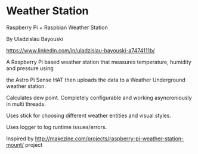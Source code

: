 # Weather Station

Raspberry Pi + Raspbian Weather Station 

By Uladzislau Bayouski 

https://www.linkedin.com/in/uladzislau-bayouski-a7474111b/



A Raspberry Pi based weather station that measures temperature, humidity and pressure using 

the Astro Pi Sense HAT then uploads the data to a Weather Underground weather station. 

Calculates dew point. Completely configurable and working asyncroniously in multi threads. 

Uses stick for choosing different weather entities and visual styles. 

Uses logger to log runtime issues/errors.


Inspired by http://makezine.com/projects/raspberry-pi-weather-station-mount/ project
